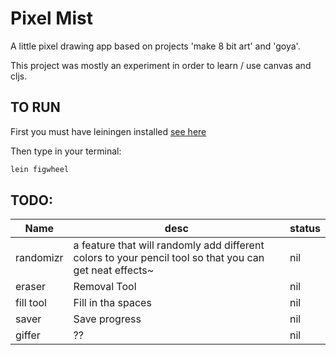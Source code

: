 # Pixel Mist

A little pixel drawing app based on projects 'make 8 bit art' and 'goya'.

This project was mostly an experiment in order to learn / use canvas and cljs.

## TO RUN

First you must have leiningen installed [see here](leiningen.org)

Then type in your terminal:

```bash
lein figwheel
```


## TODO:
| Name | desc | status |
| ---- | ---- | ------ |
| randomizr | a feature that will randomly add different colors to your pencil tool so that you can get neat effects~ | nil |
| eraser | Removal Tool | nil |
| fill tool | Fill in tha spaces | nil |
| saver | Save progress | nil |
| giffer | ?? | nil |
